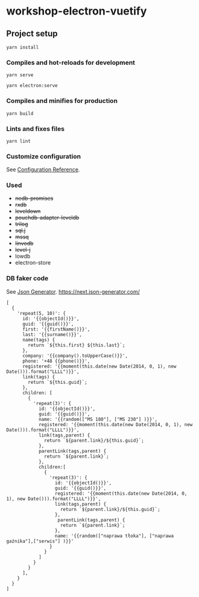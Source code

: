 # workshop-electron-vuetify

## Project setup

```
yarn install
```

### Compiles and hot-reloads for development

```
yarn serve
```
```
yarn electron:serve
```
### Compiles and minifies for production

```
yarn build
```

### Lints and fixes files

```
yarn lint
```

### Customize configuration

See [Configuration Reference](https://cli.vuejs.org/config/).

### Used

 - ~~nedb-promises~~
 - ~~rxdb~~
 - ~~leveldown~~
 - ~~pouchdb-adapter-leveldb~~
 - ~~trilog~~
 - ~~sql.j~~
 - ~~mssq~~
 - ~~linvodb~~
 - ~~level-j~~
 - lowdb
 - electron-store

### DB faker code 
See [Json Generator](https://next.json-generator.com/). https://next.json-generator.com/
```
[
  {
    'repeat(5, 10)': {
      id: '{{objectId()}}',
      guid: '{{guid()}}',
      first: '{{firstName()}}',
      last: '{{surname()}}',
      name(tags) {
        return `${this.first} ${this.last}`;
      },
      company: '{{company().toUpperCase()}}',
      phone: '+48 {{phone()}}',
      registered: '{{moment(this.date(new Date(2014, 0, 1), new Date())).format("LLLL")}}',
      link(tags) {
        return `${this.guid}`;
      },
      children: [
        {
          'repeat(3)': {
            id: '{{objectId()}}',
            guid: '{{guid()}}',
            name: '{{random(["MS 180"], ["MS 230"] )}}',
            registered: '{{moment(this.date(new Date(2014, 0, 1), new Date())).format("LLLL")}}',
            link(tags,parent) {
              return `${parent.link}/${this.guid}`;
            },
            parentLink(tags,parent) {
              return `${parent.link}`;
            },
            children:[
              {
                'repeat(3)': {
                  id: '{{objectId()}}',
                  guid: '{{guid()}}',
                  registered: '{{moment(this.date(new Date(2014, 0, 1), new Date())).format("LLLL")}}',
                  link(tags,parent) {
                    return `${parent.link}/${this.guid}`;
                  },
                   parentLink(tags,parent) {
                    return `${parent.link}`;
                  },
                  name: '{{random(["naprawa tłoka"], ["naprawa gaźnika"],["serwis"] )}}'
                }
              }
            ]
          }
        }
      ],
    }
  }
]
```